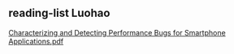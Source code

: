 ## reading-list Luohao

  [Characterizing and Detecting Performance Bugs for Smartphone Applications.pdf](https://github.com/openthos/softeng-analysis/blob/master/reading-lists/Characterizing%20and%20Detecting%20Performance%20Bugs%20for%20Smartphone%20Applications.pdf)

